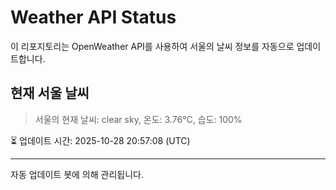 
# Weather API Status

이 리포지토리는 OpenWeather API를 사용하여 서울의 날씨 정보를 자동으로 업데이트합니다.

## 현재 서울 날씨
> 서울의 현재 날씨: clear sky, 온도: 3.76°C, 습도: 100%

⏳ 업데이트 시간: 2025-10-28 20:57:08 (UTC)

---
자동 업데이트 봇에 의해 관리됩니다.
